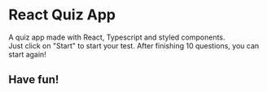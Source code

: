 # React Quiz App

A quiz app made with React, Typescript and styled components. <br>
Just click on "Start" to start your test. After finishing 10 questions, you can start again! <br>

## Have fun!
